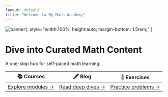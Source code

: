 ```yaml
---
layout: default
title: "Welcome to My Math Academy"
---
```


![banner](/assets/images/banner.jpg){: style="width:100%; height:auto; margin-bottom: 1.5rem;" }

# Dive into Curated Math Content

A one-stop hub for self-paced math learning:

| 📚 **Courses**                     | 🖋 **Blog**                          | 🧩 **Exercises**                   |
| --------------------------------- | ------------------------------------ | --------------------------------- |
| [Explore modules →](/courses/)    | [Read deep dives →](/blog/)         | [Practice problems →](/exercises/) |

